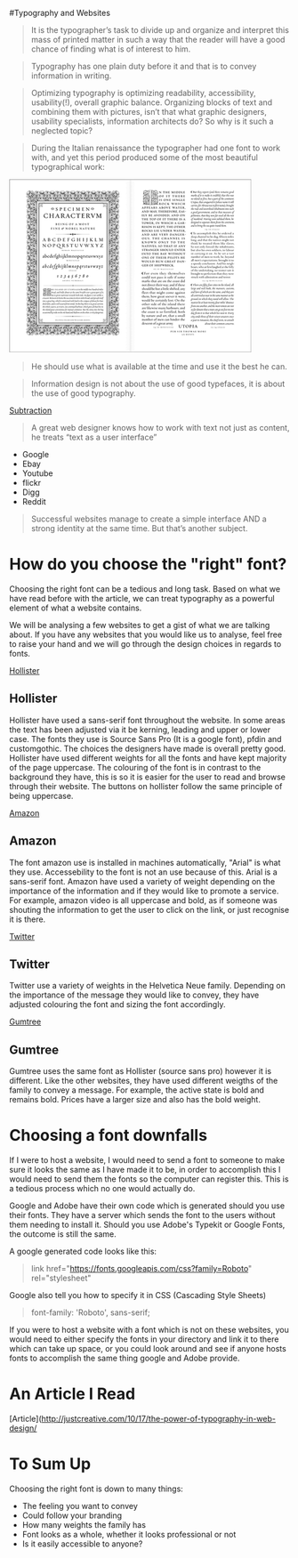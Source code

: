 #Typography and Websites

> It is the typographer’s task to divide up and organize and interpret this mass of printed matter in such a way that the reader will have a good chance of finding what is of interest to him.

> Typography has one plain duty before it and that is to convey information in writing.

> Optimizing typography is optimizing readability, accessibility, usability(!), overall graphic balance. Organizing blocks of text and combining them with pictures, isn’t that what graphic designers, usability specialists, information architects do? So why is it such a neglected topic?

> During the Italian renaissance the typographer had one font to work with, and yet this period produced some of the most beautiful typographical work:

![Alt text](https://github.com/MayurSoneji/WebDesignPrinciples/blob/master/Fonts.gif)

> He should use what is available at the time and use it the best he can.

> Information design is not about the use of good typefaces, it is about the use of good typography.

[Subtraction](https://www.subtraction.com/ "Subtraction")

> A great web designer knows how to work with text not just as content, he treats “text as a user interface”
* Google
* Ebay
* Youtube
* flickr
* Digg
* Reddit

> Successful websites manage to create a simple interface AND a strong identity at the same time. But that’s another subject.

# How do you choose the "right" font?

Choosing the right font can be a tedious and long task. Based on what we have read before with the article, we can treat typography as a powerful element of what a website contains.

We will be analysing a few websites to get a gist of what we are talking about. If you have any websites that you would like us to analyse, feel free to raise your hand and we will go through the design choices in regards to fonts.

[Hollister](https://www.hollisterco.com/webapp/wcs/stores/servlet/HomePage?storeId=19659&catalogId=11558&langId=-1&cmp=PDS:HCO_UK_GGL_BRD_Brand-Core&gclid=CIuV5pHH188CFdQ_GwodxxMH-w&gclsrc=aw.ds)

## Hollister

Hollister have used a sans-serif font throughout the website. In some areas the text has been adjusted via it be kerning, leading and upper or lower case. The fonts they use is Source Sans Pro (It is a google font), pfdin and customgothic. The choices the designers have made is overall pretty good. Hollister have used different weights for all the fonts and have kept majority of the page uppercase. The colouring of the font is in contrast to the background they have, this is so it is easier for the user to read and browse through their website. The buttons on hollister follow the same principle of being uppercase.

[Amazon](https://www.amazon.co.uk)

## Amazon

The font amazon use is installed in machines automatically, "Arial" is what they use. Accessebility to the font is not an use because of this. Arial is a sans-serif font. Amazon have used a variety of weight depending on the importance of the information and if they would like to promote a service. For example, amazon video is all uppercase and bold, as if someone was shouting the information to get the user to click on the link, or just recognise it is there.

[Twitter](https://www.twitter.co.uk)

## Twitter

Twitter use a variety of weights in the Helvetica Neue family. Depending on the importance of the message they would like to convey, they have adjusted colouring the font and sizing the font accordingly.

[Gumtree](https://www.gumtree.co.uk)

## Gumtree

Gumtree uses the same font as Hollister (source sans pro) however it is different. Like the other websites, they have used different weigths of the family to convey a message. For example, the active state is bold and remains bold. Prices have a larger size and also has the bold weight.

# Choosing a font downfalls

If I were to host a website, I would need to send a font to someone to make sure it looks the same as I have made it to be, in order to accomplish this I would need to send them the fonts so the computer can register this. This is a tedious process which no one would actually do.

Google and Adobe have their own code which is generated should you use their fonts. They have a server which sends the font to the users without them needing to install it. Should you use Adobe's Typekit or Google Fonts, the outcome is still the same.

A google generated code looks like this:

> link href="https://fonts.googleapis.com/css?family=Roboto" rel="stylesheet"

Google also tell you how to specify it in CSS (Cascading Style Sheets)

>font-family: 'Roboto', sans-serif;

If you were to host a website with a font which is not on these websites, you would need to either specify the fonts in your directory and link it to there which can take up space, or you could look around and see if anyone hosts fonts to accomplish the same thing google and Adobe provide.

# An Article I Read

[Article](http://justcreative.com/10/17/the-power-of-typography-in-web-design/

# To Sum Up

Choosing the right font is down to many things:
* The feeling you want to convey
* Could follow your branding
* How many weights the family has
* Font looks as a whole, whether it looks professional or not
* Is it easily accessible to anyone?

